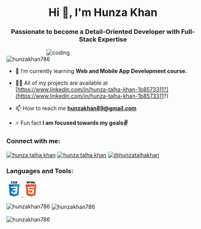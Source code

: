 <h1 align="center">Hi 👋, I'm Hunza Khan</h1>
<h3 align="center"> Passionate to become a Detail-Oriented Developer with Full-Stack Expertise </h3>
<img align="right" alt="coding" width="400"src="https://loveableproduct.com/wp-content/uploads/2023/04/tpm.gif">

<p align="left"> <img src="https://komarev.com/ghpvc/?username=hunzakhan786&label=Profile%20views&color=0e75b6&style=flat" alt="hunzakhan786" /> </p>

- 🌱 I’m currently learning **Web and Mobile App Development course.**

- 👨‍💻 All of my projects are available at [https://www.linkedin.com/in/hunza-talha-khan-1b8573311?](https://www.linkedin.com/in/hunza-talha-khan-1b8573311?)

- 📫 How to reach me **hunzakhan89@gmail.com**

- ⚡ Fun fact **I am focused towards my goals✌**

<h3 align="left">Connect with me:</h3>
<p align="left">
<a href="https://linkedin.com/in/hunza talha khan" target="blank"><img align="center" src="https://raw.githubusercontent.com/rahuldkjain/github-profile-readme-generator/master/src/images/icons/Social/linked-in-alt.svg" alt="hunza talha khan" height="30" width="40" /></a>
<a href="https://fb.com/hunza talha khan" target="blank"><img align="center" src="https://raw.githubusercontent.com/rahuldkjain/github-profile-readme-generator/master/src/images/icons/Social/facebook.svg" alt="hunza talha khan" height="30" width="40" /></a>
<a href="https://instagram.com/@hunzatalhakhan" target="blank"><img align="center" src="https://raw.githubusercontent.com/rahuldkjain/github-profile-readme-generator/master/src/images/icons/Social/instagram.svg" alt="@hunzatalhakhan" height="30" width="40" /></a>
</p>

<h3 align="left">Languages and Tools:</h3>
<p align="left"> <a href="https://www.w3schools.com/css/" target="_blank" rel="noreferrer"> <img src="https://raw.githubusercontent.com/devicons/devicon/master/icons/css3/css3-original-wordmark.svg" alt="css3" width="40" height="40"/> </a> <a href="https://www.w3.org/html/" target="_blank" rel="noreferrer"> <img src="https://raw.githubusercontent.com/devicons/devicon/master/icons/html5/html5-original-wordmark.svg" alt="html5" width="40" height="40"/> </a> </p>

<p><img align="left" src="https://github-readme-stats.vercel.app/api/top-langs?username=hunzakhan786&show_icons=true&locale=en&layout=compact" alt="hunzakhan786" /></p>

<p>&nbsp;<img align="center" src="https://github-readme-stats.vercel.app/api?username=hunzakhan786&show_icons=true&locale=en" alt="hunzakhan786" /></p>

<p><img align="center" src="https://github-readme-streak-stats.herokuapp.com/?user=hunzakhan786&" alt="hunzakhan786" /></p>
